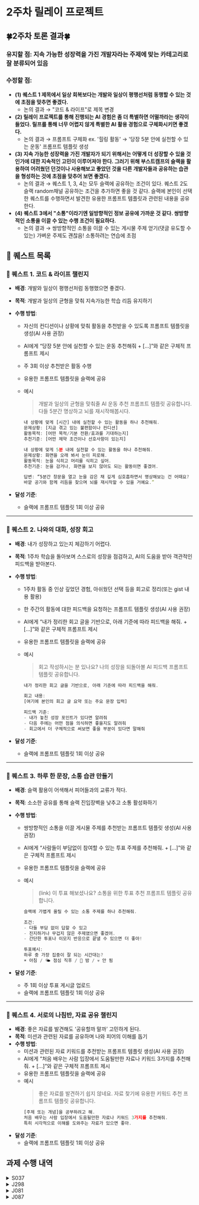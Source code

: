 # 2주차 릴레이 프로젝트

## 🍀2주차 토론 결과🍀

### 유지할 점: 지속 가능한 성장력을 가진 개발자라는 주제에 맞는 카테고리로 잘 분류되어 있음

### 수정할 점:

- **(1) 퀘스트 1 제목에서 일상 회복보다는 개발와 일상이 평행선처럼 동행할 수 있는 것에 초점을 맞추면 좋겠다.**
  - 논의 결과 → "코드 & 라이프"로 제목 변경
- **(2) 릴레이 프로젝트를 통해 진행되는 AI 경험은 좀 더 특별하면 어떨까라는 생각이 들었다. 릴프를 통해 너무 어렵지 않게 특별한 AI 활용 경험으로 구체화시키면 좋겠다.**
  - 논의 결과 →
    프롬프트 구체화 ex. '힐링 활동' → '당장 5분 안에 실천할 수 있는 운동'
    프롬프트 템플릿 생성
- **(3) 지속 가능한 성장력을 가진 개발자가 되기 위해서는 어떻게 더 성장할 수 있을 것인가에 대한 지속적인 고민이 이루어져야 한다. 그러기 위해 부스트캠프의 슬랙을 활용하여 어려웠던 던것이나 사용해보고 좋았던 것을 다른 개발자들과 공유하는 습관을 형성하는 것에 초점을 맞추어 보면 좋겠다.**
  - 논의 결과 →
    퀘스트 1, 3, 4는 모두 슬랙에 공유하는 조건이 있다. 퀘스트 2도 슬랙 random채널 공유하는 조건을 추가하면 좋을 것 같다.
    슬랙에 본인이 선택한 퀘스트를 수행하면서 발견한 유용한 프롬프트 템플릿과 관련된 내용을 공유한다.
- **(4) 퀘스트 3에서 "소통"이라기엔 일방향적인 정보 공유에 가까운 것 같다. 쌍방향적인 소통을 이끌 수 있는 수행 조건이 필요하다.**
  - 논의 결과 →
    쌍방향적인 소통을 이끌 수 있는 게시물 주제 얻기(댓글 유도할 수 있는)
    가벼운 주제도 괜찮음! 소통하려는 연습에 초점
    <br>

## **🧩 퀘스트 목록**

### **🌱 퀘스트 1. 코드 & 라이프 챌린지**

- **배경**: 개발와 일상이 평행선처럼 동행했으면 좋겠다.
- **목적**: 개발과 일상의 균형을 맞춰 지속가능한 학습 리듬 유지하기
- **수행 방법**:

  - 자신의 컨디션이나 상황에 맞춰 활동을 추천받을 수 있도록 프롬프트 템플릿을 생성(AI 사용 권장)
  - AI에게 “당장 5분 안에 실천할 수 있는 운동 추천해줘 + […]”와 같은 구체적 프롬프트 제시
  - 주 3회 이상 추천받은 활동 수행
  - 유용한 프롬프트 템플릿을 슬랙에 공유
  - 예시

    > 개발과 일상의 균형을 맞춰줄 AI 운동 추천 프롬프트 템플릿 공유합니다.
    > 다들 5분간 명상하고 뇌를 재시작해봅시다.

    ```jsx
    내 상황에 맞게 [시간] 내에 실천할 수 있는 활동을 하나 추천해줘.
    문제상황: [지금 겪고 있는 불편함이나 컨디션]
    활동목적: [어떤 목적/기분 전환/효과를 기대하는지]
    추천기준: [어떤 제약 조건이나 선호사항이 있는지]
    ```

    ```jsx
    내 상황에 맞게 5분 내에 실천할 수 있는 활동을 하나 추천해줘.
    문제상황: 화면을 오래 봐서 눈이 피로해.
    활동목적: 눈을 식히고 머리를 식히고 싶어.
    추천기준: 눈을 감거나, 화면을 보지 않아도 되는 활동이면 좋겠어.

    답변: “5분간 창문을 열고 눈을 감은 채 깊게 심호흡하면서 명상해보는 건 어때요?
    바깥 공기와 함께 리듬을 찾으며 뇌를 재시작할 수 있을 거예요.”
    ```

- **달성 기준**:
  - 슬랙에 프롬프트 템플릿 1회 이상 공유

---

### **🌱 퀘스트 2. 나와의 대화, 성장 회고**

- **배경**: 내가 성장하고 있는지 체감하기 어렵다.
- **목적**: 1주차 학습을 돌아보며 스스로의 성장을 점검하고, AI의 도움을 받아 객관적인 피드백을 받아본다.
- **수행 방법**:

  - 1주차 활동 중 인상 깊었던 경험, 아쉬웠던 선택 등을 회고로 정리(또는 gist 내용 활용)
  - 한 주간의 활동에 대한 피드백을 요청하는 프롬프트 템플릿 생성(AI 사용 권장)
  - AI에게 “내가 정리한 회고 글을 기반으로, 아래 기준에 따라 피드백을 해줘. + […]”와 같은 구체적 프롬프트 제시
  - 유용한 프롬프트 템플릿을 슬랙에 공유
  - 예시

    > 회고 작성하시는 분 있나요?
    > 나의 성장을 되돌아볼 AI 피드백 프롬프트 템플릿 공유합니다.

    ```jsx
    내가 정리한 회고 글을 기반으로, 아래 기준에 따라 피드백을 해줘.

    회고 내용:
    [여기에 본인의 회고 글 요약 또는 주요 문장 입력]

    피드백 기준:
    - 내가 놓친 성장 포인트가 있다면 알려줘
    - 다음 주에는 어떤 점을 의식하면 좋을지도 알려줘
    - 회고에서 더 구체적으로 써보면 좋을 부분이 있다면 말해줘
    ```

- **달성 기준**:
  - 슬랙에 프롬프트 템플릿 1회 이상 공유

---

### **🌱 퀘스트 3. 하루 한 문장, 소통 습관 만들기**

- **배경**: 슬랙 활용이 어색해서 피어들과의 교류가 적다.
- **목적**: 소소한 공유를 통해 슬랙 진입장벽을 낮추고 소통 활성화하기
- **수행 방법**:

  - 쌍방향적인 소통을 이끌 게시물 주제를 추천받는 프롬프트 템플릿 생성(AI 사용 권장)
  - AI에게 “사람들이 부담없이 참여할 수 있는 투표 주제를 추천해줘. + […]”와 같은 구체적 프롬프트 제시
  - 유용한 프롬프트 템플릿을 슬랙에 공유
  - 예시

    > (link) 이 투표 해보셨나요?
    > 소통을 위한 투표 추천 프롬프트 템플릿 공유합니다.

    ```jsx
    슬랙에 가볍게 올릴 수 있는 소통 주제를 하나 추천해줘.

    조건:
    - 다들 부담 없이 답할 수 있고
    - 진지하거나 무겁지 않은 주제였으면 좋겠어.
    - 간단한 투표나 이모지 반응으로 끝낼 수 있으면 더 좋아!
    ```

    ```jsx
    투표예시:
    하루 중 가장 집중이 잘 되는 시간대는?
    ☀️ 아침 / 🌤️ 점심 직후 / 🌙 밤 / 💀 안 됨
    ```

- **달성 기준**:
  - 주 1회 이상 투표 게시글 업로드
  - 슬랙에 프롬프트 템플릿 1회 이상 공유

---

### **🌱 퀘스트 4. 서로의 나침반, 자료 공유 챌린지**

- **배경**: 좋은 자료를 발견해도 ‘공유할까 말까’ 고민하게 된다.
- **목적**: 미션과 관련된 자료를 공유하며 나와 피어의 이해를 돕기
- **수행 방법**:
  - 미션과 관련된 자료 키워드를 추천받는 프롬프트 템플릿 생성(AI 사용 권장)
  - AI에게 “처음 배우는 사람 입장에서 도움될만한 자료나 키워드 3가지를 추천해줘. + […]”와 같은 구체적 프롬프트 제시
  - 유용한 프롬프트 템플릿을 슬랙에 공유
  - 예시
    > 좋은 자료를 발견하기 쉽지 않네요.
    > 자료 찾기에 유용한 키워드 추천 프롬프트 템플릿 공유합니다.
    ```jsx
    [주제 또는 개념]을 공부하려고 해.
    처음 배우는 사람 입장에서 도움될만한 자료나 키워드 3가지를 추천해줘.
    특히 시각적으로 이해를 도와주는 자료가 있으면 좋아.
    ```
- **달성 기준**:
  - 슬랙에 프롬프트 템플릿 1회 이상 공유

## 과제 수행 내역

<details>
  
  <summary>S037</summary>

#### 퀘스트: 하루 한 문장, 소통 습관 만들기

</details>

<details>
  
  <summary>J298</summary>

#### 퀘스트: 하루 한 문장, 소통 습관 만들기

</details>

<details>
  
  <summary>J081</summary>

#### 퀘스트: 코드 & 라이프 챌린지

- **입력 프롬프트**
  ```
  내 상황에 맞게 1분 내에 실천할 수 있는 활동을 하나 추천해줘.
  문제상황: 화면을 오래 봐서 목이 너무 뻐근해.
  활동목적: 스트레칭을 통해 목을 풀어주고 싶어
  추천기준: 간단하게 실내에서 할 수 있는 활동이였으면 좋겠어
  간단하게 요약하여 하나의 활동만 추천해줘
  ```
- **결과**

  ```
  목 회전 스트레칭
  방법: 등과 목을 곧게 펴고 의자에 앉습니다.
  턱을 가슴 쪽으로 살짝 당긴 뒤, 천천히 목을 오른쪽으로 돌려 시선이 어깨 너머로 지나가게 합니다.
  이어서 반대 방향으로도 같은 속도로 돌아줍니다.
  횟수: 시계 방향 6회 → 반시계 방향 6회 (총 1분 분량)
  효과: 목 근육 전체를 부드럽게 풀어줍니다.
  ```

- **Slack 공유 이미지**

 <img width="970" height="362" alt="J087_김희원_Slack 공유 스크린샷" src="https://gist.github.com/user-attachments/assets/ed979cf2-eb88-4f33-afc1-4268ef147856" />

## 미션 수행 후 느낀점

- AI를 이용하여 단 1분 만에 목이 한결 가벼워진 걸 느꼈어요!
- 간단한 동작이지만 긴장된 근육이 확 풀려서 집중력도 다시 살아난 것 같아요.
- 앞으로도 틈틈이 실천해서 장시간 작업 중에도 뻐근함 없이 일해야겠네요! 😊

</details>

<details>
  
  <summary>J087</summary>

#### 퀘스트: 코드 & 라이프 챌린지

</details>

